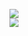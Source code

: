 [![](https://img.shields.io/badge/Made%20With-Github%20Spray-lightgrey.svg?style=for-the-badge&logo=github)](https://github.com/Annihil/github-spray#22278)  
[![](https://i.imgur.com/2DrTn0Z.gif)](https://github.com/Annihil/github-spray)